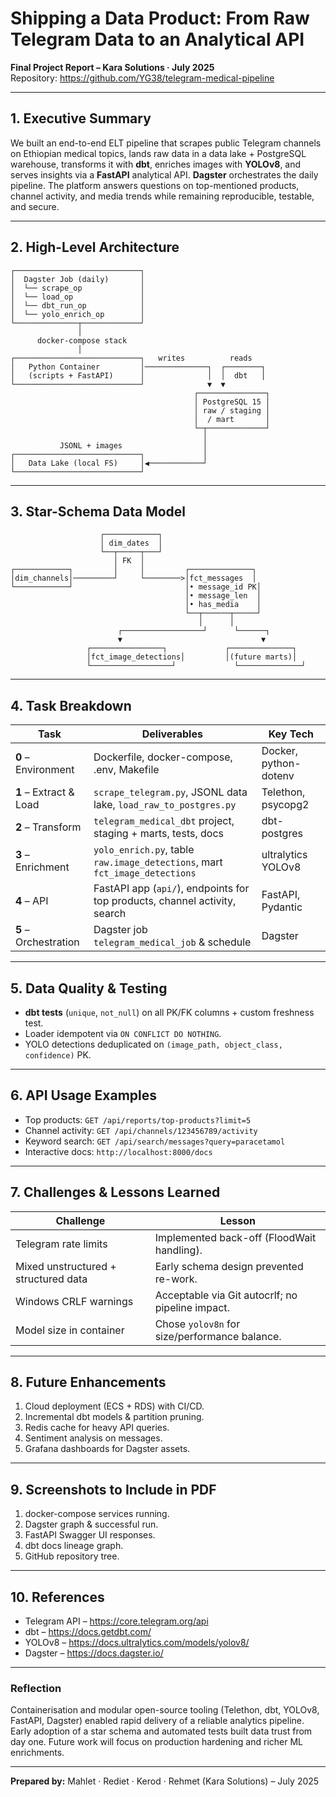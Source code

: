 # Shipping a Data Product: From Raw Telegram Data to an Analytical API
**Final Project Report – Kara Solutions · July 2025**  
Repository: <https://github.com/YG38/telegram-medical-pipeline>

---

## 1. Executive Summary
We built an end-to-end ELT pipeline that scrapes public Telegram channels on Ethiopian medical topics, lands raw data in a data lake + PostgreSQL warehouse, transforms it with **dbt**, enriches images with **YOLOv8**, and serves insights via a **FastAPI** analytical API. **Dagster** orchestrates the daily pipeline. The platform answers questions on top-mentioned products, channel activity, and media trends while remaining reproducible, testable, and secure.

---

## 2. High-Level Architecture
```text
┌────────────────────────────┐
│  Dagster Job (daily)       │
│  └── scrape_op             │
│  └── load_op               │
│  └── dbt_run_op            │
│  └── yolo_enrich_op        │
└──────────────┬─────────────┘
               │
      docker-compose stack
               │
┌────────────────────────────┐   writes          reads
│   Python Container         │──────────────┐  ┌────────┐
│   (scripts + FastAPI)      │              │  │  dbt   │
└────────────────────────────┘              ▼  ▼
                                         ┌───────────────┐
                                         │ PostgreSQL 15 │
                                         │ raw / staging │
                                         │  / mart       │
                                         └─┬─────────────┘
                                           │
           JSONL + images                  │
┌────────────────────────────┐             │
│   Data Lake (local FS)     │◀────────────┘
└────────────────────────────┘
```

---

## 3. Star-Schema Data Model
```text
                    ┌────────────┐
                    │ dim_dates  │
                    └──┬─────┬───┘
                       │ FK  │
┌────────────┐         │     │         ┌──────────────┐
│dim_channels│─────────┘     └────────>│fct_messages  │
└────────────┘                         │• message_id PK│
                                       │• message_len  │
                                       │• has_media    │
                                       └──┬──────┬─────┘
                                          │      │
                        ┌──────────────────┘      └──────┐
                        ▼                               ▼
                 ┌────────────────┐             ┌──────────────┐
                 │fct_image_detections│         │(future marts)│
                 └──────────────────┘             └──────────────┘
```

---

## 4. Task Breakdown
| Task | Deliverables | Key Tech |
|------|--------------|----------|
| **0** – Environment | Dockerfile, docker-compose, .env, Makefile | Docker, python-dotenv |
| **1** – Extract & Load | `scrape_telegram.py`, JSONL data lake, `load_raw_to_postgres.py` | Telethon, psycopg2 |
| **2** – Transform | `telegram_medical_dbt` project, staging + marts, tests, docs | dbt-postgres |
| **3** – Enrichment | `yolo_enrich.py`, table `raw.image_detections`, mart `fct_image_detections` | ultralytics YOLOv8 |
| **4** – API | FastAPI app (`api/`), endpoints for top products, channel activity, search | FastAPI, Pydantic |
| **5** – Orchestration | Dagster job `telegram_medical_job` & schedule | Dagster |

---

## 5. Data Quality & Testing
* **dbt tests** (`unique`, `not_null`) on all PK/FK columns + custom freshness test.
* Loader idempotent via `ON CONFLICT DO NOTHING`.
* YOLO detections deduplicated on `(image_path, object_class, confidence)` PK.

---

## 6. API Usage Examples
* Top products: `GET /api/reports/top-products?limit=5`
* Channel activity: `GET /api/channels/123456789/activity`
* Keyword search: `GET /api/search/messages?query=paracetamol`
* Interactive docs: `http://localhost:8000/docs`

---

## 7. Challenges & Lessons Learned
| Challenge | Lesson |
|-----------|--------|
| Telegram rate limits | Implemented back-off (FloodWait handling). |
| Mixed unstructured + structured data | Early schema design prevented re-work. |
| Windows CRLF warnings | Acceptable via Git autocrlf; no pipeline impact. |
| Model size in container | Chose `yolov8n` for size/performance balance. |

---

## 8. Future Enhancements
1. Cloud deployment (ECS + RDS) with CI/CD.
2. Incremental dbt models & partition pruning.
3. Redis cache for heavy API queries.
4. Sentiment analysis on messages.
5. Grafana dashboards for Dagster assets.

---

## 9. Screenshots to Include in PDF
1. docker-compose services running.
2. Dagster graph & successful run.
3. FastAPI Swagger UI responses.
4. dbt docs lineage graph.
5. GitHub repository tree.

---

## 10. References
* Telegram API – <https://core.telegram.org/api>
* dbt – <https://docs.getdbt.com/>
* YOLOv8 – <https://docs.ultralytics.com/models/yolov8/>
* Dagster – <https://docs.dagster.io/>

---

### Reflection
Containerisation and modular open-source tooling (Telethon, dbt, YOLOv8, FastAPI, Dagster) enabled rapid delivery of a reliable analytics pipeline. Early adoption of a star schema and automated tests built data trust from day one. Future work will focus on production hardening and richer ML enrichments.

---

**Prepared by:** Mahlet · Rediet · Kerod · Rehmet (Kara Solutions) – July 2025
